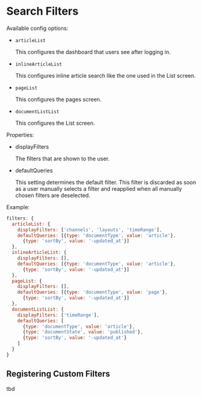 # Search Filters

Available config options:

- `articleList`

  This configures the dashboard that users see after logging in.

- `inlineArticleList`

  This configures inline article search like the one used in the List screen.

- `pageList`

  This configures the pages screen.

- `documentListList`

  This configures the List screen.

Properties:

- displayFilters

  The filters that are shown to the user.

- defaultQueries

  This setting determines the default filter. This filter is discarded as
  soon as a user manually selects a filter and reapplied when all manually
  chosen filters are deselected.


Example:
```js
filters: {
  articleList: {
    displayFilters: ['channels', 'layouts', 'timeRange'],
    defaultQueries: [{type: 'documentType', value: 'article'},
      {type: 'sortBy', value: '-updated_at'}]
  },
  inlineArticleList: {
    displayFilters: [],
    defaultQueries: [{type: 'documentType', value: 'article'},
      {type: 'sortBy', value: '-updated_at'}]
  },
  pageList: {
    displayFilters: [],
    defaultQueries: [{type: 'documentType', value: 'page'},
      {type: 'sortBy', value: '-updated_at'}]
  },
  documentListList: {
    displayFilters: ['timeRange'],
    defaultQueries: [
      {type: 'documentType', value: 'article'},
      {type: 'documentState', value: 'published'},
      {type: 'sortBy', value: '-updated_at'}
    ]
  }
}
```


## Registering Custom Filters

tbd
